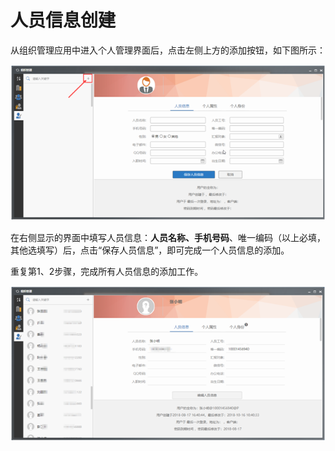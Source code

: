 # 人员信息创建

从组织管理应用中进入个人管理界面后，点击左侧上方的添加按钮，如下图所示：

![](../../.gitbook/assets/image%20%2895%29.png)


  
在右侧显示的界面中填写人员信息：**人员名称、手机号码**、唯一编码（以上必填，其他选填写）后，点击“保存人员信息”，即可完成一个人员信息的添加。

重复第1、2步骤，完成所有人员信息的添加工作。

![](../../.gitbook/assets/image%20%2890%29.png)


